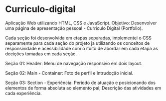 # Curriculo-digital

Aplicação Web utilizando HTML, CSS e JavaScript. Objetivo: Desenvolver uma página de apresentação pessoal - Currículo Digital (Portfolio).

Cada seção foi desenvolvida em etapas separadas, implementei o CSS separamente para cada seção do projeto ja utilizando os conceitos de responsividade e acessibilidade com o ituito de abordar em cada etapa as decições tomadas em cada seção.

Seção 01: Header:
   Menu de navegação responsivo em dois layout.

Seção 02: Main - Container: 
   Foto de perfil e Intrudoção inicial.

Seção 03: Section - Experiência: 
  Periodo de atuação e posicionando dos elementos de forma absoluta ao elemento pai;
  Descrição das atividades em cada experiência.
    

   


 




